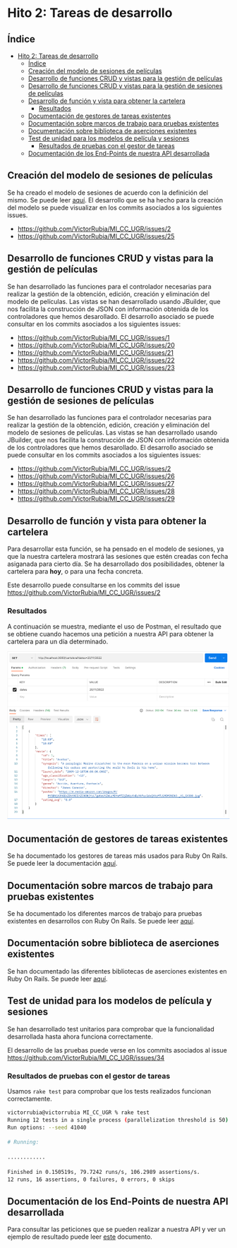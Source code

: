 # Hito 2: Tareas de desarrollo

## Índice
- [Hito 2: Tareas de desarrollo](#hito-2--tareas-de-desarrollo)
    * [Índice](#-ndice)
    * [Creación del modelo de sesiones de películas](#creaci-n-del-modelo-de-sesiones-de-pel-culas)
    * [Desarrollo de funciones CRUD y vistas para la gestión de películas](#desarrollo-de-funciones-crud-y-vistas-para-la-gesti-n-de-pel-culas)
    * [Desarrollo de funciones CRUD y vistas para la gestión de sesiones de películas](#desarrollo-de-funciones-crud-y-vistas-para-la-gesti-n-de-sesiones-de-pel-culas)
    * [Desarrollo de función y vista para obtener la cartelera](#desarrollo-de-funci-n-y-vista-para-obtener-la-cartelera)
        + [Resultados](#resultados)
    * [Documentación de gestores de tareas existentes](#documentaci-n-de-gestores-de-tareas-existentes)
    * [Documentación sobre marcos de trabajo para pruebas existentes](#documentaci-n-sobre-marcos-de-trabajo-para-pruebas-existentes)
    * [Documentación sobre biblioteca de aserciones existentes](#documentaci-n-sobre-biblioteca-de-aserciones-existentes)
    * [Test de unidad para los modelos de película y sesiones](#test-de-unidad-para-los-modelos-de-pel-cula-y-sesiones)
        + [Resultados de pruebas con el gestor de tareas](#resultados-de-pruebas-con-el-gestor-de-tareas)
    * [Documentación de los End-Points de nuestra API desarrollada](#documentaci-n-de-los-end-points-de-nuestra-api-desarrollada)

## Creación del modelo de sesiones de películas

Se ha creado el modelo de sesiones de acuerdo con la definición del mismo. Se puede leer [aquí](/doc/2_justif_modelo_sesiones.md). El desarrollo que se ha hecho para la creación del modelo se puede visualizar en los commits asociados a los siguientes issues.

- https://github.com/VictorRubia/MI_CC_UGR/issues/2
- https://github.com/VictorRubia/MI_CC_UGR/issues/25

## Desarrollo de funciones CRUD y vistas para la gestión de películas

Se han desarrollado las funciones para el controlador necesarias para realizar la gestión de la obtención, edición, creación y eliminación del modelo de películas. Las vistas se han desarrollado usando JBuilder, que nos facilita la construcción de JSON con información obtenida de los controladores que hemos desarollado. El desarrollo asociado se puede consultar en los commits asociados a los siguientes issues:

- https://github.com/VictorRubia/MI_CC_UGR/issues/1
- https://github.com/VictorRubia/MI_CC_UGR/issues/20
- https://github.com/VictorRubia/MI_CC_UGR/issues/21
- https://github.com/VictorRubia/MI_CC_UGR/issues/22
- https://github.com/VictorRubia/MI_CC_UGR/issues/23

## Desarrollo de funciones CRUD y vistas para la gestión de sesiones de películas

Se han desarrollado las funciones para el controlador necesarias para realizar la gestión de la obtención, edición, creación y eliminación del modelo de sesiones de películas. Las vistas se han desarrollado usando JBuilder, que nos facilita la construcción de JSON con información obtenida de los controladores que hemos desarollado. El desarrollo asociado se puede consultar en los commits asociados a los siguientes issues:

- https://github.com/VictorRubia/MI_CC_UGR/issues/2
- https://github.com/VictorRubia/MI_CC_UGR/issues/26
- https://github.com/VictorRubia/MI_CC_UGR/issues/27
- https://github.com/VictorRubia/MI_CC_UGR/issues/28
- https://github.com/VictorRubia/MI_CC_UGR/issues/29

## Desarrollo de función y vista para obtener la cartelera

Para desarrollar esta función, se ha pensado en el modelo de sesiones, ya que la nuestra cartelera mostrará las sesiones que estén creadas con fecha asiganada para cierto día. Se ha desarrollado dos posibilidades, obtener la cartelera para **hoy**, o para una fecha concreta.

Este desarrollo puede consultarse en los commits del issue https://github.com/VictorRubia/MI_CC_UGR/issues/2 

### Resultados

A continuación se muestra, mediante el uso de Postman, el resultado que se obtiene cuando hacemos una petición a nuestra API para obtener la cartelera para un día determinado.

![Postman](/doc/img/2_get_cartelera_postman.png)

## Documentación de gestores de tareas existentes

Se ha documentado los gestores de tareas más usados para Ruby On Rails. Se puede leer la documentación [aquí](/doc/2_gestor_tareas.md).

## Documentación sobre marcos de trabajo para pruebas existentes

Se ha documentado los diferentes marcos de trabajo para pruebas existentes en desarrollos con Ruby On Rails. Se puede leer [aquí](/doc/2_test_framework.md).

## Documentación sobre biblioteca de aserciones existentes

Se han documentado las diferentes bibliotecas de aserciones existentes en Ruby On Rails. Se puede leer [aquí](/doc/2_test_assertion_library.md).

## Test de unidad para los modelos de película y sesiones

Se han desarrollado test unitarios para comprobar que la funcionalidad desarrollada hasta ahora funciona correctamente.

El desarrollo de las pruebas puede verse en los commits asociados al issue https://github.com/VictorRubia/MI_CC_UGR/issues/34

### Resultados de pruebas con el gestor de tareas

Usamos `rake test` para comprobar que los tests realizados funcionan correctamente.

```bash
victorrubia@victorrubia MI_CC_UGR % rake test
Running 12 tests in a single process (parallelization threshold is 50)
Run options: --seed 41040

# Running:

............

Finished in 0.150519s, 79.7242 runs/s, 106.2989 assertions/s.
12 runs, 16 assertions, 0 failures, 0 errors, 0 skips
```

## Documentación de los End-Points de nuestra API desarrollada

Para consultar las peticiones que se pueden realizar a nuestra API y ver un ejemplo de resultado puede leer [este](/doc/2_api_endpoints.md) documento.